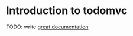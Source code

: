 # Introduction to todomvc

TODO: write [great documentation](http://jacobian.org/writing/what-to-write/)
